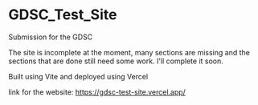 # GDSC_Test_Site
Submission for the GDSC


The site is incomplete at the moment, many sections are missing and the sections that are done still need some work.
I'll complete it soon.






Built using Vite and deployed using Vercel

link for the website:  https://gdsc-test-site.vercel.app/
